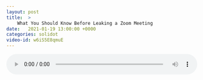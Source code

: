 ```yaml
---
layout: post
title:  >
    What You Should Know Before Leaking a Zoom Meeting
date:   2021-01-19 13:00:00 +0000
categories: solidot
video-id: w6iS5E8qmuE
---
```


<audio src="/assets/9374da8631a0675893af4de2fb2cd390.mp3" style="width: 100%;" controls></audio>

